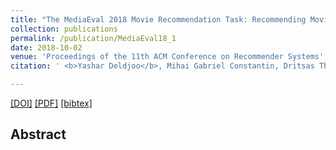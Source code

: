 ```yaml
---
title: "The MediaEval 2018 Movie Recommendation Task: Recommending Movies Using Content"
collection: publications
permalink: /publication/MediaEval18_1
date: 2018-10-02
venue: 'Proceedings of the 11th ACM Conference on Recommender Systems'
citation: ' <b>Yashar Deldjoo</b>, Mihai Gabriel Constantin, Dritsas Thanasis, Markus Schedl, Bogdan Ionescu <i>MediaEval 2018 Workshop</i><b>(MediaEval 2018)</b>.'

---
```


[[DOI]]() [[PDF]]()  [[bibtex]](https://github.com/yasdel/yasdel.github.io/tree/master/_publications/MediaEval18.bib)


## Abstract

